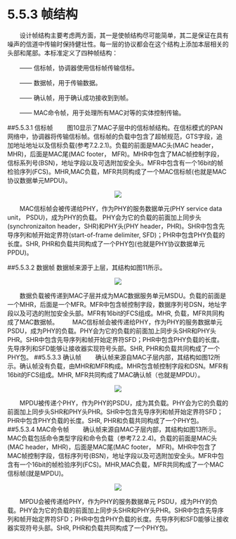 # 5.5.3 帧结构

　　设计帧结构主要考虑两方面，其一是使帧结构尽可能简单，其二是保证在具有噪声的信道中传输时保持健壮性。每一层的协议都会在这个结构上添加本层相关的头部和尾部。本标准定义了四种帧结构：
  
　　—— 信标帧，协调器使用信标帧传输信标。
  
　　—— 数据帧，用于传输数据。
  
　　—— 确认帧，用于确认成功接收到到帧。
  
　　—— MAC命令帧，用于处理所有MAC对等的实体控制传输。
  
##5.5.3.1 信标帧
　　图10显示了MAC子层中的信标帧结构。在信标模式的PAN网络中，协调器将传输信标帧。信标帧的负载中包含了超帧规范，GTS字段，追加地址地址以及信标负载(参考7.2.2.1)。负载的前面是MAC头(MAC header，MHR)，后面是MAC尾(MAC footer， MFR)。MHR中包含了MAC帧控制字段，信标系列号(BSN)，地址字段以及可选附加安全头。MFR中包含有一个16bit的帧检验序列(FCS)。MHR,MAC负载，MFR共同构成了一个MAC信标帧(也就是MAC协议数据单元MPDU)。
  
<center><img src="http://img.blog.csdn.net/20160529163302107"/></center>

　　MAC信标帧会被传递给PHY，作为PHY的服务数据单元(PHY service data unit， PSDU)，成为PHY的负载。 PHY会为它的负载的前面加上同步头(synchronizaiton header，SHR)和PHY头(PHY header，PHR)。SHR中包含先导序列和帧开始定界符(start-of-frame delimiter, SFD)；PHR中包含PHY负载的长度。SHR, PHR和负载共同构成了一个PHY包(也就是PHY协议数据单元PPDU)。
  
##5.5.3.2 数据帧
数据帧来源于上层，其结构如图11所示。

<center><img src="http://img.blog.csdn.net/20160529165335932"/></center>

　　数据负载被传递到MAC子层并成为MAC数据服务单元MSDU。负载的前面是一个MHR，后面是一个MFR。MFR中包含帧控制字段，数据序列号DSN，地址字段以及可选的附加安全头部。MFR有16bit的FCS组成。MHR, 负载，MFR共同构成了MAC数据帧。
　　MAC信标帧会被传递给PHY，作为PHY的服务数据单元 PSDU，成为PHY的负载。PHY会为它的负载的前面加上同步头SHR和PHY头PHR。SHR中包含先导序列和帧开始定界符SFD；PHR中包含PHY负载的长度。先导序列和SFD能够让接收器实现符号头部。SHR, PHR和负载共同构成了一个PHY包。
##5.5.3.3 确认帧
　　确认帧来源自MAC子层内部，其结构如图12所示。确认帧没有负载，由MHR和MFR构成。MHR包含帧控制字段和DSN。MFR有16bit的FCS组成。MHR,  MFR共同构成了MAC确认帧（也就是MPDU）。

<center><img src="http://img.blog.csdn.net/20160529170123864"/></center>

　　MPDU被传递个PHY，作为PHY的PSDU，成为其负载。PHY会为它的负载的前面加上同步头SHR和PHY头PHR。SHR中包含先导序列和帧开始定界符SFD；PHR中包含PHY负载的长度。SHR, PHR和负载共同构成了一个PHY包。
##5.5.3.4 MAC命令帧
　　确认帧来源自MAC子层内部，其结构如图13所示。MAC负载包括命令类型字段和命令负载（参考7.2.2.4)。负载的前面是MAC头(MAC header，MHR)，后面是MAC尾(MAC footer， MFR)。MHR中包含了MAC帧控制字段，信标序列号(BSN)，地址字段以及可选附加安全头。MFR中包含有一个16bit的帧检验序列(FCS)。MHR,MAC负载，MFR共同构成了一个MAC信标帧(就是MPDU)。

<center><img src="http://img.blog.csdn.net/20160529170617857"/></center>

　　MPDU会被传递给PHY，作为PHY的服务数据单元 PSDU，成为PHY的负载。PHY会为它的负载的前面加上同步头SHR和PHY头PHR。SHR中包含先导序列和帧开始定界符SFD；PHR中包含PHY负载的长度。先导序列和SFD能够让接收器实现符号头部。SHR, PHR和负载共同构成了一个PHY包。
